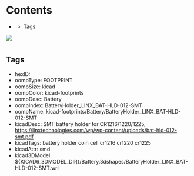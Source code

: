 



Contents
========

* [](#)
	* [Tags](#tags)
  
![][im]
# 

## Tags

- hexID: 
- oompType: FOOTPRINT
- oompSize: kicad
- oompColor: kicad-footprints
- oompDesc: Battery
- oompIndex: BatteryHolder_LINX_BAT-HLD-012-SMT
- oompName: kicad-footprints/Battery/BatteryHolder_LINX_BAT-HLD-012-SMT
- kicadDesc: SMT battery holder for CR1216/1220/1225, https://linxtechnologies.com/wp/wp-content/uploads/bat-hld-012-smt.pdf
- kicadTags: battery holder coin cell cr1216 cr1220 cr1225
- kicadAttr: smd
- kicad3DModel: ${KICAD6_3DMODEL_DIR}/Battery.3dshapes/BatteryHolder_LINX_BAT-HLD-012-SMT.wrl



[im]: image.png
